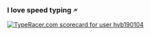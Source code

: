 ### I love speed typing 🗲
<a href="https://data.typeracer.com/pit/profile?user=hvb190104&ref=badge" target="_top"><img src="https://data.typeracer.com/misc/badge?user=hvb190104" border="0" alt="TypeRacer.com scorecard for user hvb190104"/></a>
<!--
**hoangbaoan1901/hoangbaoan1901** is a ✨ _special_ ✨ repository because its `README.md` (this file) appears on your GitHub profile.

Here are some ideas to get you started:

- 🔭 I’m currently working on ...
- 🌱 I’m currently learning ...
- 👯 I’m looking to collaborate on ...
- 🤔 I’m looking for help with ...
- 💬 Ask me about ...
- 📫 How to reach me: ...
- 😄 Pronouns: ...
- ⚡ Fun fact: ...
-->

